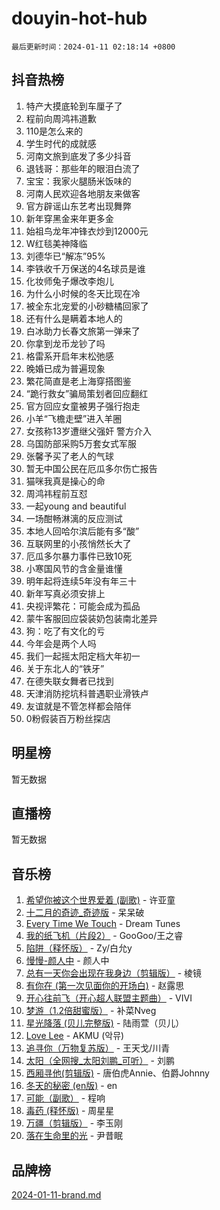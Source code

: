 # douyin-hot-hub

`最后更新时间：2024-01-11 02:18:14 +0800`

## 抖音热榜

1. 特产大摸底轮到车厘子了
1. 程前向周鸿祎道歉
1. 110是怎么来的
1. 学生时代的成就感
1. 河南文旅到底发了多少抖音
1. 退钱哥：那些年的眼泪白流了
1. 宝宝：我家火腿肠米饭味的
1. 河南人民欢迎各地朋友来做客
1. 官方辟谣山东艺考出现舞弊
1. 新年穿黑金来年更多金
1. 始祖鸟龙年冲锋衣炒到12000元
1. W红毯美神降临
1. 刘德华已“解冻”95%
1. 李铁收千万保送的4名球员是谁
1. 化妆师兔子爆改李炮儿
1. 为什么小时候的冬天比现在冷
1. 被全东北宠爱的小砂糖橘回家了
1. 还有什么是瞒着本地人的
1. 白冰助力长春文旅第一弹来了
1. 你拿到龙币龙钞了吗
1. 格雷系开启年末松弛感
1. 晚婚已成为普遍现象
1. 繁花简直是老上海穿搭图鉴
1. “跪行救女”骗局策划者回应翻红
1. 官方回应女童被男子强行抱走
1. 小羊“飞檐走壁”进入羊圈
1. 女孩称13岁遭继父强奸 警方介入
1. 乌国防部采购5万套女式军服
1. 张馨予买了老人的气球
1. 暂无中国公民在厄瓜多尔伤亡报告
1. 猫咪我真是操心的命
1. 周鸿祎程前互怼
1. 一起young and beautiful
1. 一场酣畅淋漓的反应测试
1. 本地人回哈尔滨后能有多“酸”
1. 互联网里的小孩悄然长大了
1. 厄瓜多尔暴力事件已致10死
1. 小寒国风节的含金量谁懂
1. 明年起将连续5年没有年三十
1. 新年写真必须安排上
1. 央视评繁花：可能会成为孤品
1. 蒙牛客服回应袋装奶包装南北差异
1. 狗：吃了有文化的亏
1. 今年会是两个人吗
1. 我们一起摇太阳定档大年初一
1. 关于东北人的“铁牙”
1. 在德失联女舞者已找到
1. 天津消防挖坑科普遇职业滑铁卢
1. 友谊就是不管怎样都会陪伴
1. 0粉假装百万粉丝探店

## 明星榜

暂无数据

## 直播榜

暂无数据

## 音乐榜

1. [希望你被这个世界爱着 (副歌)](https://sf86-cdn-tos.douyinstatic.com/obj/tos-cn-ve-2774/oUHCmWQfZlE3QQBKBeD8rCFLpJzPgCpImhsxMt) - 许亚童
1. [十二月的奇迹_奇迹版](https://sf86-cdn-tos.douyinstatic.com/obj/tos-cn-ve-2774/oMslvA9FBzGMGHnyUuoiiUjtIAXfMz6tzwByW8) - 呆呆破
1. [Every Time We Touch](https://sf3-cdn-tos.douyinstatic.com/obj/tos-cn-ve-2774/ogN6lUKQeBBfEVhIOMikG1CcJjugxk1tztZyhP) - Dream Tunes
1. [我的纸飞机（片段2）](https://sf86-cdn-tos.douyinstatic.com/obj/tos-cn-ve-2774/oM2ZrKcg2CD5AeRB2gkeXOFB1IxAGJdZPazYHf) - GooGoo/王之睿
1. [陷阱（释怀版）](https://sf3-cdn-tos.douyinstatic.com/obj/tos-cn-ve-2774/oE8C21LeZrzKLDFfQYgMzx4GAIHageG5IzayY7) - Zy/白允y
1. [慢慢-颜人中](https://sf86-cdn-tos.douyinstatic.com/obj/tos-cn-ve-2774/ocjHNfBXdBxQNC8ZGAeoLMFTUgtBg8bkExunDC) - 颜人中
1. [总有一天你会出现在我身边（剪辑版）](https://sf3-cdn-tos.douyinstatic.com/obj/tos-cn-ve-2774/oMLsHwhWW7CYoAhoWB9EXUQIzNBsfAJxpAoxCU) - 棱镜
1. [有你在 (第一次见面你的开场白)](https://sf86-cdn-tos.douyinstatic.com/obj/tos-cn-ve-2774/oAthrQ3ClJBfI57uBoFEgNDYtNCZ0TSYQQfxQ0) - 赵露思
1. [开心往前飞（开心超人联盟主题曲）](https://sf86-cdn-tos.douyinstatic.com/obj/tos-cn-ve-2774/9d8fb7c82cf1421fb93a9fe925275e0a) - VIVI
1. [梦游（1.2倍甜蜜版）](https://sf3-cdn-tos.douyinstatic.com/obj/tos-cn-ve-2774/o4gyAUm8hwufoEABmwVIiQtHsFuGzAEEWtNMzo) - 补菜Nveg
1. [星光降落 (贝儿完整版)](https://sf86-cdn-tos.douyinstatic.com/obj/tos-cn-ve-2774/okwB9hAwyAtsFFkFBzAX1hOOfQuIoMNs0W2Mwr) - 陆雨萱（贝儿）
1. [Love Lee](https://sf86-cdn-tos.douyinstatic.com/obj/tos-cn-ve-2774/o05GbkJGbCBTdDnMtB0fwOYgkeZp23vrWQDQBS) - AKMU (악뮤)
1. [追寻你（万物复苏版）](https://sf86-cdn-tos.douyinstatic.com/obj/tos-cn-ve-2774/oYeAZJsbjIDit9APmBg8u6uDUQnHmoCf3gbo74) - 王天戈/川青
1. [太阳（全网搜_太阳刘鹏_可听）](https://sf3-cdn-tos.douyinstatic.com/obj/tos-cn-ve-2774/ogWbyIQnlBFImVbeDocRdCIYtBHlbJXgfZMvgz) - 刘鹏
1. [西厢寻他(剪辑版)](https://sf86-cdn-tos.douyinstatic.com/obj/tos-cn-ve-2774/oUsAVfAQKlRNxEv5qxvIB8o5qmIWUcXbzJKJhw) - 唐伯虎Annie、伯爵Johnny
1. [冬天的秘密 (en版)](https://sf6-cdn-tos.douyinstatic.com/obj/tos-cn-ve-2774/okIuMHDdzyf3FjGK4Lphe1vfHcQaPIHAg0Z4CR) - en
1. [可能（副歌）](https://sf3-cdn-tos.douyinstatic.com/obj/tos-cn-ve-2774/cde1731888894259b333569393c2fb51) - 程响
1. [毒药 (释怀版)](https://sf86-cdn-tos.douyinstatic.com/obj/tos-cn-ve-2774/oYILMEAzspdZBIzy4frJNB8ZHPHWAhiwowd4Ad) - 周星星
1. [万疆（剪辑版）](https://sf86-cdn-tos.douyinstatic.com/obj/tos-cn-ve-2774/ooG7oVgFlDTelKCjCsTTobQvbdtj1BBQXnfZd8) - 李玉刚
1. [落在生命里的光](https://sf86-cdn-tos.douyinstatic.com/obj/tos-cn-ve-2774/d9ffa8c090124ea58bb10df9b510c01d) - 尹昔眠

## 品牌榜

[2024-01-11-brand.md](2024-01-11-brand.md)
